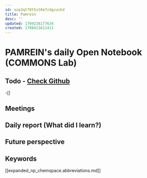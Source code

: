 ```yaml
---
id: ozp2qt78t5st6m7zdgzuihd
title: Pamrein
desc: ''
updated: 1709238177634
created: 1708421611411
---
```


# PAMREIN's daily Open Notebook (COMMONS Lab)

## Todo - [Check Github](https://github.com/orgs/commons-research/projects/2/views/1)
-[]


## Meetings



## Daily report (What did I learn?)



## Future perspective



## Keywords
[[expanded_np_chemspace.abbreviations.md]]
